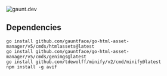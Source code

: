 ![gaunt.dev](themes/gaunt.dev/static/images/default-social.png)

## Dependencies

```
go install github.com/gauntface/go-html-asset-manager/v5/cmds/htmlassets@latest
go install github.com/gauntface/go-html-asset-manager/v5/cmds/genimgs@latest
go install github.com/tdewolff/minify/v2/cmd/minify@latest
npm install -g avif
```
